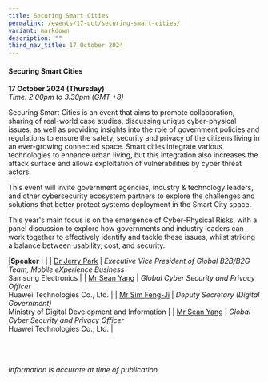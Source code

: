 ```yaml
---
title: Securing Smart Cities
permalink: /events/17-oct/securing-smart-cities/
variant: markdown
description: ""
third_nav_title: 17 October 2024
---
```

#### **Securing Smart Cities**

**17 October 2024 (Thursday)**  
*Time: 2.00pm to 3.30pm (GMT +8)*

Securing Smart Cities is an event that aims to promote collaboration, sharing of real-world case studies, discussing unique cyber-physical issues, as well as providing insights into the role of government policies and regulations to ensure the safety, security and privacy of the citizens living in an ever-growing connected space. Smart cities integrate various technologies to enhance urban living, but this integration also increases the attack surface and allows exploitation of vulnerabilities by cyber threat actors.
 
This event will invite government agencies, industry &amp; technology leaders, and other cybersecurity ecosystem partners to explore the challenges and solutions that better protect systems deployment in the Smart City space. 
 
This year's main focus is on the emergence of Cyber-Physical Risks, with a panel discussion to explore how governments and industry leaders can work together to effectively identify and tackle these issues, whilst striking a balance between usability, cost, and security.

|**Speaker**          |                                                              |
| [Dr Jerry Park](/speakers/dr-jerry-park/)  | *Executive Vice President of Global B2B/B2G Team, Mobile eXperience Business* <br>Samsung Electronics     |
| [Mr Sean Yang](/speakers/mr-sean-yang/)  | *Global Cyber Security and Privacy Officer* <br>Huawei Technologies Co., Ltd.     |
| [Mr Sim Feng-Ji](/speakers/mr-sim-feng-ji/)  | *Deputy Secretary (Digital Government)* <br>Ministry of Digital Development and Information     |
| [Mr Sean Yang](/speakers/mr-sean-yang/)  | *Global Cyber Security and Privacy Officer* <br>Huawei Technologies Co., Ltd.     |

<br><br><br>
*Information is accurate at time of publication*